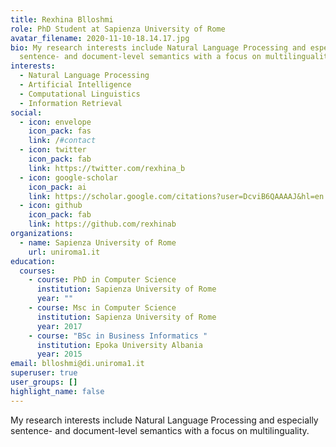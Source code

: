 ```yaml
---
title: Rexhina Blloshmi
role: PhD Student at Sapienza University of Rome
avatar_filename: 2020-11-10-18.14.17.jpg
bio: My research interests include Natural Language Processing and especially
  sentence- and document-level semantics with a focus on multilinguality.
interests:
  - Natural Language Processing
  - Artificial Intelligence
  - Computational Linguistics
  - Information Retrieval
social:
  - icon: envelope
    icon_pack: fas
    link: /#contact
  - icon: twitter
    icon_pack: fab
    link: https://twitter.com/rexhina_b
  - icon: google-scholar
    icon_pack: ai
    link: https://scholar.google.com/citations?user=DcviB6QAAAAJ&hl=en
  - icon: github
    icon_pack: fab
    link: https://github.com/rexhinab
organizations:
  - name: Sapienza University of Rome
    url: uniroma1.it
education:
  courses:
    - course: PhD in Computer Science
      institution: Sapienza University of Rome
      year: ""
    - course: Msc in Computer Science
      institution: Sapienza University of Rome
      year: 2017
    - course: "BSc in Business Informatics "
      institution: Epoka University Albania
      year: 2015
email: blloshmi@di.uniroma1.it
superuser: true
user_groups: []
highlight_name: false
---
```

My research interests include Natural Language Processing and especially sentence- and document-level semantics with a focus on multilinguality.